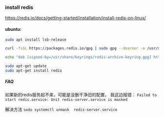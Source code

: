 ### install redis

https://redis.io/docs/getting-started/installation/install-redis-on-linux/

#### ubuntu:

``` BASH
sudo apt install lsb-release

curl -fsSL https://packages.redis.io/gpg | sudo gpg --dearmor -o /usr/share/keyrings/redis-archive-keyring.gpg

echo "deb [signed-by=/usr/share/keyrings/redis-archive-keyring.gpg] https://packages.redis.io/deb $(lsb_release -cs) main" | sudo tee /etc/apt/sources.list.d/redis.list

sudo apt-get update
sudo apt-get install redis

```

##### FAQ

如果新的redis服务起不来，可能是没删干净旧的配置，
我这边报错：
`Failed to start redis.service: Unit redis-server.service is masked`

解决方法
`sudo systemctl unmask  redis-server.service`


